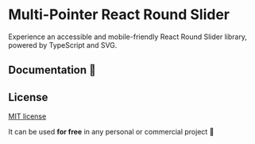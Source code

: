 # Multi-Pointer React Round Slider

Experience an accessible and mobile-friendly React Round Slider library, powered by TypeScript and SVG.


## Documentation 🔖












































































## License

[MIT license](https://github.com/mzusin/mz-react-input-number/blob/main/LICENSE)

It can be used **for free** in any personal or commercial project :gift: 

